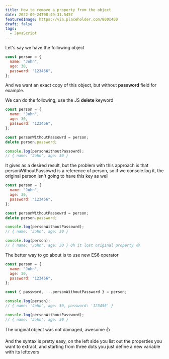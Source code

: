 ```yaml
---
title: How to remove a property from the object
date: 2022-09-24T08:49:31.545Z
featuredImage: https://via.placeholder.com/800x400
draft: false
tags:
  - JavaScript
---
```



L﻿et's say we have the following object


```javascript
const person = {
  name: "John",
  age: 30,
  password: "123456",
};
```

And we want an exact copy of this object, but without **password** field for example.

We can do the following, use the JS **delete** keyword

```javascript
const person = {
  name: "John",
  age: 30,
  password: "123456",
};

const personWithoutPassowrd = person;
delete person.password;

console.log(personWithoutPassowrd);
// { name: 'John', age: 30 }
```

It gives as a desired result, but the problem with this approach is that personWithoutPassowrd is a reference of person, so if we console.log it, the original person isn't going to have this key as well

```javascript
const person = {
  name: "John",
  age: 30,
  password: "123456",
};

const personWithoutPassowrd = person;
delete person.password;

console.log(personWithoutPassowrd);
// { name: 'John', age: 30 }

console.log(person);
// { name: 'John', age: 30 } Oh it lost original property 😲
```

The better way to go about is to use new ES6 operator

```javascript
const person = {
  name: "John",
  age: 30,
  password: "123456",
};

const { password, ...personWithoutPassword } = person;

console.log(person);
// { name: 'John', age: 30, password: '123456' }

console.log(personWithoutPassword);
// { name: 'John', age: 30 }
```

The original object was not damaged, awesome 👍


A﻿nd the syntax is pretty easy, on the left side you list out the properties you want to extract, and starting from three dots you just define a new variable with its leftovers

